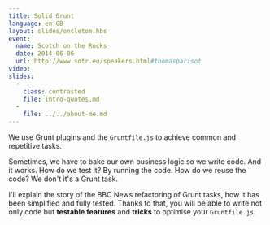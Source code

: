 ```yaml
---
title: Solid Grunt
language: en-GB
layout: slides/oncletom.hbs
event:
  name: Scotch on the Rocks
  date: 2014-06-06
  url: http://www.sotr.eu/speakers.html#thomasparisot
video:
slides:
  -
    class: contrasted
    file: intro-quotes.md
  -
    file: ../../about-me.md
---
```


We use Grunt plugins and the `Gruntfile.js` to achieve common and repetitive tasks.

Sometimes, we have to bake our own business logic so we write code. And it works.
How do we test it? By running the code. How do we reuse the code? We don't it's a Grunt task.

I'll explain the story of the BBC News refactoring of Grunt tasks, how it has been simplified and fully tested.
Thanks to that, you will be able to write not only code but **testable features** and **tricks** to optimise your `Gruntfile.js`.